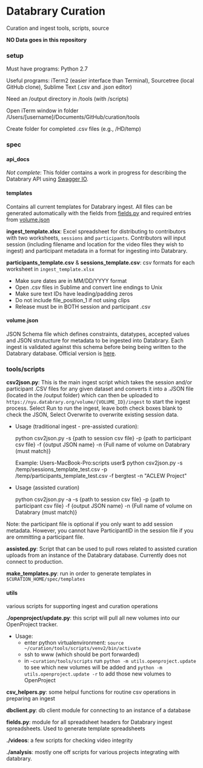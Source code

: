 Databrary Curation
==================

Curation and ingest tools, scripts, source

**NO Data goes in this repository**

### setup

Must have programs: Python 2.7

Useful programs: iTerm2 (easier interface than Terminal), Sourcetree (local GitHub clone), Sublime Text (.csv and .json editor)

Need an /output directory in /tools (with /scripts)

Open iTerm window in folder /Users/[username]/Documents/GitHub/curation/tools

Create folder for completed .csv files (e.g., /HD/temp)

### spec

#### api_docs

*Not complete*: This folder contains a work in progress for describing the Databrary API using [Swagger IO](http://swagger.io/). 

#### templates

Contains all current templates for Databrary ingest. All files can be generated automatically with the fields from [fields.py](https://raw.githubusercontent.com/databrary/curation/master/tools/scripts/utils/fields.py) and required entries from [volume.json]()

**ingest_template.xlsx**: Excel spreadsheet for distributing to contributors with two worksheets, `sessions` and `participants`. Contributors will input session (including filename and location for the video files they wish to ingest) and participant metadata in a format for ingesting into Databrary.

**participants_template.csv** & **sessions_template.csv**: csv formats for each worksheet in `ingest_template.xlsx`

* Make sure dates are in MM/DD/YYYY format
* Open .csv files in Sublime and convert line endings to Unix
* Make sure text IDs have leading/padding zeros
* Do not include file_position_1 if not using clips
* Release must be in BOTH session and participant .csv

#### volume.json

JSON Schema file which defines constraints, datatypes, accepted values and JSON strutucture for metadata to be ingested into Databrary. Each ingest is validated against this schema before being being written to the Databrary database. Official version is [here](https://raw.githubusercontent.com/databrary/databrary/master/volume.json).

### tools/scripts

**csv2json.py**: This is the main ingest script which takes the session and/or participant .CSV files for any given dataset and converts it into a .JSON file (located in the /output folder) which can then be uploaded to `https://nyu.databrary.org/volume/{VOLUME_ID}/ingest` to start the ingest process. Select Run to run the ingest, leave both check boxes blank to check the JSON, Select Overwrite to overwrite existing session data.

* Usage (traditional ingest - pre-assisted curation): 
    
    python csv2json.py -s {path to session csv file} -p {path to participant csv file} -f {output JSON name} -n {Full name of volume on Databrary (must match)}
    
    Example: Users-MacBook-Pro:scripts user$ python csv2json.py -s /temp/sessions_template_test.csv -p /temp/participants_template_test.csv -f bergtest -n "ACLEW Project"

* Usage (assisted curation)

    python csv2json.py -a -s {path to session csv file} -p {path to participant csv file} -f {output JSON name} -n {Full name of volume on Databrary (must match)}

Note: the participant file is optional if you only want to add session metadata. However, you cannot have ParticipantID in the session file if you are ommitting a participant file.

**assisted.py**: Script that can be used to pull rows related to assisted curation uploads from an instance of the Databrary database. Currently does not connect to production.

**make_templates.py**: run in order to generate templates in `$CURATION_HOME/spec/templates`

#### utils 

various scripts for supporting ingest and curation operations 

**./openproject/update.py**: this script will pull all new volumes into our OpenProject tracker.

* Usage: 
    - enter python virtualenvironment: `source ~/curation/tools/scripts/venv2/bin/activate`
    - ssh to www (which should be port forwarded)
    - in `~curation/tools/scripts` run `python -m utils.openproject.update` to see which new volumes will be added and `python -m utils.openproject.update -r` to add those new volumes to OpenProject


**csv_helpers.py**: some helpul functions for routine csv operations in preparing an ingest

**dbclient.py**: db client module for connecting to an instance of a database

**fields.py**: module for all spreadsheet headers for Databrary ingest spreadsheets. Used to generate template spreadsheets

**./videos**: a few scripts for checking video integrity

**./analysis**: mostly one off scripts for various projects integrating with databrary.
